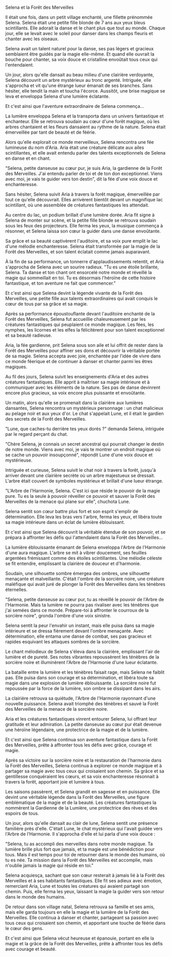 Selena et la Forêt des Merveilles

Il était une fois, dans un petit village enchanté, une fillette prénommée Selena. Selena était une petite fille blonde de 7 ans aux yeux bleus scintillants. Elle adorait la danse et le chant plus que tout au monde. Chaque jour, elle se levait avec le soleil pour danser dans les champs fleuris et chanter avec les oiseaux.

Selena avait un talent naturel pour la danse, ses pas légers et gracieux semblaient être guidés par la magie elle-même. Et quand elle ouvrait la bouche pour chanter, sa voix douce et cristalline envoûtait tous ceux qui l'entendaient.

Un jour, alors qu'elle dansait au beau milieu d'une clairière verdoyante, Selena découvrit un arbre mystérieux au tronc argenté. Intriguée, elle s'approcha et vit qu'une étrange lueur émanait de ses branches. Sans hésiter, elle tendit la main et toucha l'écorce. Aussitôt, une brise magique se leva et enveloppa Selena d'une lumière éclatante.

Et c'est ainsi que l'aventure extraordinaire de Selena commença...

La lumière enveloppa Selena et la transporta dans un univers fantastique et enchanteur. Elle se retrouva soudain au cœur d'une forêt magique, où les arbres chantaient et les fleurs dansaient au rythme de la nature. Selena était émerveillée par tant de beauté et de féérie.

Alors qu'elle explorait ce monde merveilleux, Selena rencontra une fée lumineuse du nom d'Aria. Aria était une créature délicate aux ailes scintillantes, et elle avait entendu parler des talents exceptionnels de Selena en danse et en chant.

"Selena, petite danseuse au cœur pur, je suis Aria, la gardienne de la Forêt des Merveilles. J'ai entendu parler de toi et de ton don exceptionnel. Viens avec moi, je vais te guider vers ton destin", dit la fée d'une voix douce et enchanteresse.

Sans hésiter, Selena suivit Aria à travers la forêt magique, émerveillée par tout ce qu'elle découvrait. Elles arrivèrent bientôt devant un magnifique lac scintillant, où une assemblée de créatures fantastiques les attendait.

Au centre du lac, un podium brillait d'une lumière dorée. Aria fit signe à Selena de monter sur scène, et la petite fille blonde se retrouva soudain sous les feux des projecteurs. Elle ferma les yeux, la musique commença à résonner, et Selena laissa son cœur la guider dans une danse envoûtante.

Sa grâce et sa beauté captivèrent l'auditoire, et sa voix pure emplit le lac d'une mélodie enchanteresse. Selena était transformée par la magie de la Forêt des Merveilles, et son talent éclatait comme jamais auparavant.

À la fin de sa performance, un tonnerre d'applaudissements retentit, et Aria s'approcha de Selena avec un sourire radieux. "Tu es une étoile brillante, Selena. Ta danse et ton chant ont ensorcelé notre monde et réveillé la magie qui sommeillait en toi. Tu es désormais l'héroïne de cette histoire fantastique, et ton aventure ne fait que commencer."

Et c'est ainsi que Selena devint la légende vivante de la Forêt des Merveilles, une petite fille aux talents extraordinaires qui avait conquis le cœur de tous par sa grâce et sa magie.

Après sa performance époustouflante devant l'auditoire enchanté de la Forêt des Merveilles, Selena fut accueillie chaleureusement par les créatures fantastiques qui peuplaient ce monde magique. Les fées, les nymphes, les licornes et les elfes la félicitèrent pour son talent exceptionnel et sa beauté radieuse.

Aria, la fée gardienne, prit Selena sous son aile et lui offrit de rester dans la Forêt des Merveilles pour affiner ses dons et découvrir la véritable portée de sa magie. Selena accepta avec joie, enchantée par l'idée de vivre dans ce monde féerique et de continuer à danser et chanter parmi les êtres magiques.

Au fil des jours, Selena suivit les enseignements d'Aria et des autres créatures fantastiques. Elle apprit à maîtriser sa magie intérieure et à communiquer avec les éléments de la nature. Ses pas de danse devinrent encore plus gracieux, sa voix encore plus puissante et envoûtante.

Un matin, alors qu'elle se promenait dans la clairière aux lumières dansantes, Selena rencontra un mystérieux personnage : un chat malicieux au pelage noir et aux yeux d'or. Le chat s'appelait Lune, et il était le gardien des secrets de la Forêt des Merveilles.

"Lune, que caches-tu derrière tes yeux dorés ?" demanda Selena, intriguée par le regard perçant du chat.

"Chère Selena, je connais un secret ancestral qui pourrait changer le destin de notre monde. Viens avec moi, je vais te montrer un endroit magique où se cache un pouvoir insoupçonné", répondit Lune d'une voix douce et mystérieuse.

Intriguée et curieuse, Selena suivit le chat noir à travers la forêt, jusqu'à arriver devant une clairière secrète où un arbre majestueux se dressait. L'arbre était couvert de symboles mystérieux et brillait d'une lueur étrange.

"L'Arbre de l'Harmonie, Selena. C'est ici que réside le pouvoir de la magie pure. Tu es la seule à pouvoir réveiller ce pouvoir et sauver la Forêt des Merveilles de la menace qui plane sur elle", chuchota Lune.

Selena sentit son cœur battre plus fort et son esprit s'emplir de détermination. Elle leva les bras vers l'arbre, ferma les yeux, et libéra toute sa magie intérieure dans un éclat de lumière éblouissant.

Et c'est ainsi que Selena découvrit la véritable étendue de son pouvoir, et se prépara à affronter les défis qui l'attendaient dans la Forêt des Merveilles...

La lumière éblouissante émanant de Selena enveloppa l'Arbre de l'Harmonie d'une aura magique. L'arbre se mit à vibrer doucement, ses feuilles argentées frémissant comme des étoiles scintillantes. Une mélodie céleste se fit entendre, emplissant la clairière de douceur et d'harmonie.

Soudain, une silhouette sombre émergea des ombres, une silhouette menaçante et malveillante. C'était l'ombre de la sorcière noire, une créature maléfique qui avait juré de plonger la Forêt des Merveilles dans les ténèbres éternelles.

"Selena, petite danseuse au cœur pur, tu as réveillé le pouvoir de l'Arbre de l'Harmonie. Mais ta lumière ne pourra pas rivaliser avec les ténèbres que j'ai semées dans ce monde. Prépare-toi à affronter le courroux de la sorcière noire", gronda l'ombre d'une voix sinistre.

Selena sentit la peur l'envahir un instant, mais elle puisa dans sa magie intérieure et se dressa fièrement devant l'ombre menaçante. Avec détermination, elle entama une danse de combat, ses pas gracieux et rapides esquivant les attaques sombres de la sorcière.

Le chant mélodieux de Selena s'éleva dans la clairière, emplissant l'air de lumière et de pureté. Ses notes vibrantes repoussèrent les ténèbres de la sorcière noire et illuminèrent l'Arbre de l'Harmonie d'une lueur éclatante.

La bataille entre la lumière et les ténèbres faisait rage, mais Selena ne faiblit pas. Elle puisa dans son courage et sa détermination, et libéra toute sa magie dans une explosion de lumière éblouissante. La sorcière noire fut repoussée par la force de la lumière, son ombre se dissipant dans les airs.

La clairière retrouva sa quiétude, l'Arbre de l'Harmonie rayonnant d'une nouvelle puissance. Selena avait triomphé des ténèbres et sauvé la Forêt des Merveilles de la menace de la sorcière noire.

Aria et les créatures fantastiques vinrent entourer Selena, lui offrant leur gratitude et leur admiration. La petite danseuse au cœur pur était devenue une héroïne légendaire, une protectrice de la magie et de la lumière.

Et c'est ainsi que Selena continua son aventure fantastique dans la Forêt des Merveilles, prête à affronter tous les défis avec grâce, courage et magie.

Après sa victoire sur la sorcière noire et la restauration de l'harmonie dans la Forêt des Merveilles, Selena continua à explorer ce monde magique et à partager sa magie avec tous ceux qui croisaient son chemin. Sa grâce et sa gentillesse conquéraient les cœurs, et sa voix enchanteresse résonnait à travers la forêt, apportant joie et lumière à tous.

Les saisons passèrent, et Selena grandit en sagesse et en puissance. Elle devint une véritable légende dans la Forêt des Merveilles, une figure emblématique de la magie et de la beauté. Les créatures fantastiques la nommèrent la Gardienne de la Lumière, une protectrice des rêves et des espoirs de tous.

Un jour, alors qu'elle dansait au clair de lune, Selena sentit une présence familière près d'elle. C'était Lune, le chat mystérieux qui l'avait guidée vers l'Arbre de l'Harmonie. Il s'approcha d'elle et lui parla d'une voix douce :

"Selena, tu as accompli des merveilles dans notre monde magique. Ta lumière brille plus fort que jamais, et ta magie est une bénédiction pour tous. Mais il est temps pour toi de retourner dans le monde des humains, où tu es née. Ta mission dans la Forêt des Merveilles est accomplie, mais n'oublie jamais la magie qui réside en toi."

Selena acquiesça, sachant que son cœur resterait à jamais lié à la Forêt des Merveilles et à ses habitants fantastiques. Elle fit ses adieux avec émotion, remerciant Aria, Lune et toutes les créatures qui avaient partagé son chemin. Puis, elle ferma les yeux, laissant la magie la guider vers son retour dans le monde des humains.

De retour dans son village natal, Selena retrouva sa famille et ses amis, mais elle garda toujours en elle la magie et la lumière de la Forêt des Merveilles. Elle continua à danser et chanter, partageant sa passion avec tous ceux qui croisaient son chemin, et apportant une touche de féérie dans le cœur des gens.

Et c'est ainsi que Selena vécut heureuse et épanouie, portant en elle la magie et la grâce de la Forêt des Merveilles, prête à affronter tous les défis avec courage et beauté.

